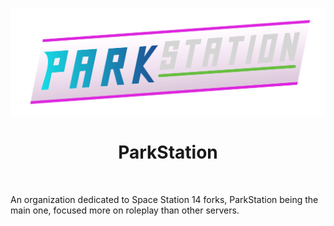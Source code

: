 <p align="center"><img src="https://raw.githubusercontent.com/Park-Station/.github/main/profile/logo.svg" width="1080px" /></p>

<h1 align="center">ParkStation</h1>
<It's space, but simple!</i><br>

An organization dedicated to Space Station 14 forks, ParkStation being the main one, focused more on roleplay than other servers.
